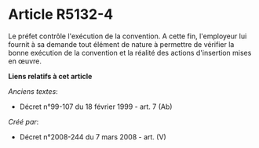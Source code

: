 # Article R5132-4

Le préfet contrôle l'exécution de la convention. A cette fin, l'employeur lui fournit à sa demande tout élément de nature à
permettre de vérifier la bonne exécution de la convention et la réalité des actions d'insertion mises en œuvre.

**Liens relatifs à cet article**

_Anciens textes_:

  - Décret n°99-107 du 18 février 1999 - art. 7 (Ab)

_Créé par_:

  - Décret n°2008-244 du 7 mars 2008 - art. (V)
